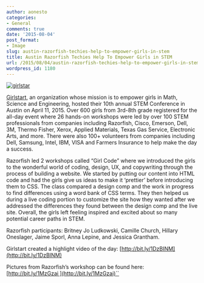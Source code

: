 ```yaml
---
author: aonesto
categories:
- General
comments: true
date: '2015-08-04'
post_format:
- Image
slug: austin-razorfish-techies-help-to-empower-girls-in-stem
title: Austin Razorfish Techies Help To Empower Girls in STEM
url: /2015/08/04/austin-razorfish-techies-help-to-empower-girls-in-stem
wordpress_id: 1180
---
```




[![girlstar](/uploads/2015/07/girlstar.jpeg)](/uploads/2015/07/girlstar.jpeg)

[Girlstart](http://www.girlstart.org/), an organization whose mission is to empower girls in Math, Science and Engineering, hosted their 10th annual STEM Conference in Austin on April 11, 2015. Over 600 girls from 3rd-8th grade registered for the all-day event where 26 hands-on workshops were led by over 100 STEM professionals from companies including Razorfish, Cisco, Emerson, Dell, 3M, Thermo Fisher, Xerox, Applied Materials, Texas Gas Service, Electronic Arts, and more. There were also 100+ volunteers from companies including Dell, Samsung, Intel, IBM, VISA and Farmers Insurance to help make the day a success.

Razorfish led 2 workshops called “Girl Code” where we introduced the girls to the wonderful world of coding, design, UX, and copywriting through the process of building a website. We started by putting our content into HTML code and had the girls give us ideas to make it ‘prettier’ before introducing them to CSS. The class compared a design comp and the work in progress to find differences using a word bank of CSS terms. They then helped us during a live coding portion to customize the site how they wanted after we addressed the differences they found between the design comp and the live site. Overall, the girls left feeling inspired and excited about so many potential career paths in STEM.

Razorfish participants: Britney Jo Ludkowski, Camille Church, Hillary Oneslager, Jaime Sporl, Anna Lepine, and Jessica Grantham.

Girlstart created a highlight video of the day: [http://bit.ly/1DzBINM](http://bit.ly/1DzBINM)

Pictures from Razorfish’s workshop can be found here: [http://bit.ly/1MzGzai ](http://bit.ly/1MzGzai)``
